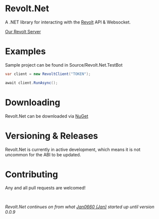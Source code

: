 # Revolt.Net

A .NET library for interacting with the [Revolt](https://app.revolt.chat) API & Websocket.

[Our Revolt Server](https://rvlt.gg/nWSbGrVY)

# Examples

Sample project can be found in Source/Revolt.Net.TestBot

```cs
var client = new RevoltClient("TOKEN");

await client.RunAsync();
```

# Downloading

Revolt.Net can be downloaded via [NuGet](https://www.nuget.org/packages/Revolt.Net/)

# Versioning & Releases

Revolt.Net is currently in active development, which means it is not uncommon for the ABI to be updated.

# Contributing

Any and all pull requests are welcomed!

<br/>

_Revolt.Net continues on from what [Jan0660 (Jan)](https://github.com/Jan0660) started up until version 0.0.9_
